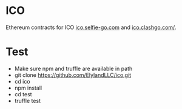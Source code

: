 # ICO

Ethereum contracts for ICO [ico.selfie-go.com](https://ico.selfie-go.com) and [ico.clashgo.com/](https://ico.clashgo.com/).

# Test
* Make sure npm and truffle are available in path 
* git clone https://github.com/ElylandLLC/ico.git
* cd ico
* npm install
* cd test
* truffle test 
